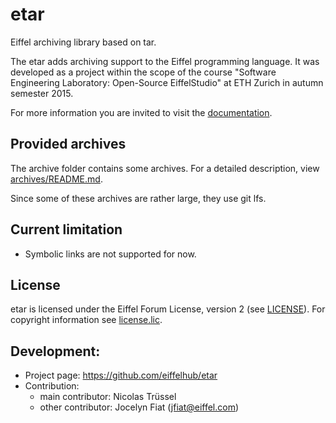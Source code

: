 # etar
Eiffel archiving library based on tar.

The etar adds archiving support to the Eiffel programming language. It was
developed as a project within the scope of the course "Software Engineering
Laboratory: Open-Source EiffelStudio" at ETH Zurich in autumn semester 2015.

For more information you are invited to visit the
[documentation](doc/README.md).

## Provided archives
The archive folder contains some archives. For a detailed description, view
[archives/README.md](archives/README.md).

Since some of these archives are rather large, they use git lfs.

## Current limitation
* Symbolic links are not supported for now.

## License
etar is licensed under the Eiffel Forum License, version 2 (see [LICENSE](LICENSE)).
For copyright information see [license.lic](license.lic).

## Development:
* Project page: https://github.com/eiffelhub/etar
* Contribution:
	- main contributor: Nicolas Trüssel
	- other contributor: Jocelyn Fiat (jfiat@eiffel.com)


